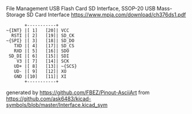 File Management USB Flash Card SD Interface, SSOP-20
USB Mass-Storage SD Card Interface
https://www.mpja.com/download/ch376ds1.pdf


	       +-----------+
	~{INT} |[ 1]   [20]| VCC
	  RSTI |[ 2]   [19]| SD_CK
	~{SPI} |[ 3]   [18]| SD_DO
	   TXD |[ 4]   [17]| SD_CS
	   RXD |[ 5]   [16]| SDO
	 SD_DI |[ 6]   [15]| SDI
	    V3 |[ 7]   [14]| SCK
	   UD+ |[ 8]   [13]| ~{SCS}
	   UD- |[ 9]   [12]| XO
	   GND |[10]   [11]| XI
	       +-----------+


generated by https://github.com/FBEZ/Pinout-AsciiArt from https://github.com/ask6483/kicad-symbols/blob/master/Interface.kicad_sym